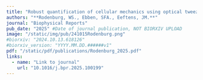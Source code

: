 ```yaml
---
title: "Robust quantification of cellular mechanics using optical tweezers"
authors: "**Rodenburg, WS., Ebben, SFA., Eeftens, JM.**"
journal: "Biophysical Reports"
pub_date: "2025" #Date of journal publication, NOT BIORXIV UPLOAD
image: "/static/img/pub/241015Rodenburg.png"
#biorxiv: "2024.10.13.618126"
#biorxiv_version: "YYYY.MM.DD.######v1"
pdf: "/static/pdf/publications/Rodenburg_2025.pdf"
links:
  - name: "Link to journal"
    url: "10.1016/j.bpr.2025.100199"
---
```

